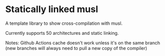 # Statically linked musl

A template library to show cross-compilation with musl.

Currently supports 50 architectures and static linking.

Notes: Github Actions cache doesn't work unless it's on the same branch
(new branches will always need to pull a new copy of the compiler)
